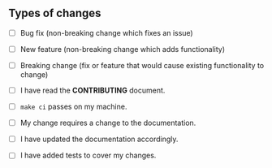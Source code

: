 ## Types of changes

<!--- What types of changes does your code introduce? Put an `x` in all the boxes that apply: -->

- [ ] Bug fix (non-breaking change which fixes an issue)
- [ ] New feature (non-breaking change which adds functionality)
- [ ] Breaking change (fix or feature that would cause existing functionality to change)
- [ ] I have read the **CONTRIBUTING** document.
- [ ] `make ci` passes on my machine.
- [ ] My change requires a change to the documentation.
- [ ] I have updated the documentation accordingly.
- [ ] I have added tests to cover my changes.

